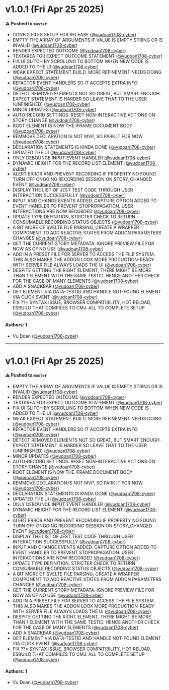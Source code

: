 # v1.0.1 (Fri Apr 25 2025)

#### ⚠️ Pushed to `master`

- CONFIG FILES SETUP FOR RELEASE ([@vudoan1708-cyber](https://github.com/vudoan1708-cyber))
- EMPTY THE ARRAY OF ARGUMENTS IF VALUE IS EMPTY STRING OR IS INVALID ([@vudoan1708-cyber](https://github.com/vudoan1708-cyber))
- RENDER EXPECTED OUTCOME ([@vudoan1708-cyber](https://github.com/vudoan1708-cyber))
- TEXTAREA FOR EXPECT OUTCOME STATEMENT ([@vudoan1708-cyber](https://github.com/vudoan1708-cyber))
- FIX UI GLITCH BY SCROLLING TO BOTTOM WHEN NEW CODE IS ADDED TO THE UI ([@vudoan1708-cyber](https://github.com/vudoan1708-cyber))
- WEAK EXPECT STATEMENT BUILD. MORE REFINEMENT NEEDS DOING ([@vudoan1708-cyber](https://github.com/vudoan1708-cyber))
- REFACTOR EVENT HANDLERS SO IT ACCEPTS EXTRA INFO ([@vudoan1708-cyber](https://github.com/vudoan1708-cyber))
- DETECT REMOVED ELEMENTS NOT SO GREAT, BUT SMART ENOUGH. EXPECT STATEMENT IS HARDER SO LEAVE THAT TO THE USER (UNFINISHED) ([@vudoan1708-cyber](https://github.com/vudoan1708-cyber))
- MINOR UPDATES ([@vudoan1708-cyber](https://github.com/vudoan1708-cyber))
- AUTO-RECORD SETTINGS. RESET NON-INTERACTIVE ACTIONS ON STORY CHANGE ([@vudoan1708-cyber](https://github.com/vudoan1708-cyber))
- ROOT ELEMENT IS NOW THE IFRAME DOCUMENT BODY ([@vudoan1708-cyber](https://github.com/vudoan1708-cyber))
- REMMOVE DECLARATION IS NOT MVP, SO PARK IT FOR NOW ([@vudoan1708-cyber](https://github.com/vudoan1708-cyber))
- DECLARATION STATEMENTS IS KINDA DONE ([@vudoan1708-cyber](https://github.com/vudoan1708-cyber))
- UPDATED THE UI ([@vudoan1708-cyber](https://github.com/vudoan1708-cyber))
- ONLY DEBOUNCE INPUT EVENT HANDLER ([@vudoan1708-cyber](https://github.com/vudoan1708-cyber))
- DYNAMIC HEIGHT FOR THE RECORD LIST ELEMENT ([@vudoan1708-cyber](https://github.com/vudoan1708-cyber))
- ALERT ERROR AND PREVENT RECORDING IF PROPERTY NO FOUND. TURN OFF ONGOING RECORDING SESSION ON STORY_CHANGED EVENT ([@vudoan1708-cyber](https://github.com/vudoan1708-cyber))
- DISPLAY THE LIST OF JEST TEST CODE THROUGH USER INTERACTION SUCCESSFULLY ([@vudoan1708-cyber](https://github.com/vudoan1708-cyber))
- INPUT AND CHANGE EVENTS ADDED. CAPTURE OPTION ADDED TO EVENT HANDLER TO PREVENT STOPROPAGATION. USER INTERACTIONS ARE NOW RECORDED ([@vudoan1708-cyber](https://github.com/vudoan1708-cyber))
- UPDATE TYPE DEFINITION, STRICTER CHECK TO RETURN CONSUMABLE RECORDING STATUS OBJECTS ([@vudoan1708-cyber](https://github.com/vudoan1708-cyber))
- A BIT MORE OF SVELTE FILE PARSING, CREATE A WRAPPER COMPONENT TO ADD REACTIVE STATES FROM ADDON PARAMETERS CHANGES ([@vudoan1708-cyber](https://github.com/vudoan1708-cyber))
- GET THE CURRENT STORY METADATA. IGNORE PREVIEW FILE FOR NOW AS OF NO USE ([@vudoan1708-cyber](https://github.com/vudoan1708-cyber))
- ADD IN A PRESET FILE FOR SERVER TO ACCESS THE FILE SYSTEM. THIS ALSO MAKES THE ADDON LOOK MORE PRODUCTION-READY WITH SERVER FILE ALWAYS LOADS THE UI ([@vudoan1708-cyber](https://github.com/vudoan1708-cyber))
- DESPITE GETTING THE RIGHT ELEMENT, THERE MIGHT BE MORE THAN 1 ELEMENT WITH THE SAME TESTID. HENCE ANOTHER CHECK FOR THE CASE OF MANY ELEMENTS ([@vudoan1708-cyber](https://github.com/vudoan1708-cyber))
- ADD A SNACKBAR ([@vudoan1708-cyber](https://github.com/vudoan1708-cyber))
- GET ELEMENT VIA DATA-TESTID AND HANDLE NOT-FOUND ELEMENT VIA CLICK EVENT ([@vudoan1708-cyber](https://github.com/vudoan1708-cyber))
- FIX ??= SYNTAX ISSUE, BROWSER COMPATIBILITY, HOT RELOAD, ESBUILD THAT COMPILES TO CMJ. ALL TO COMPLETE SETUP ([@vudoan1708-cyber](https://github.com/vudoan1708-cyber))

#### Authors: 1

- Vu Doan ([@vudoan1708-cyber](https://github.com/vudoan1708-cyber))

---

# v1.0.1 (Fri Apr 25 2025)

#### ⚠️ Pushed to `master`

- EMPTY THE ARRAY OF ARGUMENTS IF VALUE IS EMPTY STRING OR IS INVALID ([@vudoan1708-cyber](https://github.com/vudoan1708-cyber))
- RENDER EXPECTED OUTCOME ([@vudoan1708-cyber](https://github.com/vudoan1708-cyber))
- TEXTAREA FOR EXPECT OUTCOME STATEMENT ([@vudoan1708-cyber](https://github.com/vudoan1708-cyber))
- FIX UI GLITCH BY SCROLLING TO BOTTOM WHEN NEW CODE IS ADDED TO THE UI ([@vudoan1708-cyber](https://github.com/vudoan1708-cyber))
- WEAK EXPECT STATEMENT BUILD. MORE REFINEMENT NEEDS DOING ([@vudoan1708-cyber](https://github.com/vudoan1708-cyber))
- REFACTOR EVENT HANDLERS SO IT ACCEPTS EXTRA INFO ([@vudoan1708-cyber](https://github.com/vudoan1708-cyber))
- DETECT REMOVED ELEMENTS NOT SO GREAT, BUT SMART ENOUGH. EXPECT STATEMENT IS HARDER SO LEAVE THAT TO THE USER (UNFINISHED) ([@vudoan1708-cyber](https://github.com/vudoan1708-cyber))
- MINOR UPDATES ([@vudoan1708-cyber](https://github.com/vudoan1708-cyber))
- AUTO-RECORD SETTINGS. RESET NON-INTERACTIVE ACTIONS ON STORY CHANGE ([@vudoan1708-cyber](https://github.com/vudoan1708-cyber))
- ROOT ELEMENT IS NOW THE IFRAME DOCUMENT BODY ([@vudoan1708-cyber](https://github.com/vudoan1708-cyber))
- REMMOVE DECLARATION IS NOT MVP, SO PARK IT FOR NOW ([@vudoan1708-cyber](https://github.com/vudoan1708-cyber))
- DECLARATION STATEMENTS IS KINDA DONE ([@vudoan1708-cyber](https://github.com/vudoan1708-cyber))
- UPDATED THE UI ([@vudoan1708-cyber](https://github.com/vudoan1708-cyber))
- ONLY DEBOUNCE INPUT EVENT HANDLER ([@vudoan1708-cyber](https://github.com/vudoan1708-cyber))
- DYNAMIC HEIGHT FOR THE RECORD LIST ELEMENT ([@vudoan1708-cyber](https://github.com/vudoan1708-cyber))
- ALERT ERROR AND PREVENT RECORDING IF PROPERTY NO FOUND. TURN OFF ONGOING RECORDING SESSION ON STORY_CHANGED EVENT ([@vudoan1708-cyber](https://github.com/vudoan1708-cyber))
- DISPLAY THE LIST OF JEST TEST CODE THROUGH USER INTERACTION SUCCESSFULLY ([@vudoan1708-cyber](https://github.com/vudoan1708-cyber))
- INPUT AND CHANGE EVENTS ADDED. CAPTURE OPTION ADDED TO EVENT HANDLER TO PREVENT STOPROPAGATION. USER INTERACTIONS ARE NOW RECORDED ([@vudoan1708-cyber](https://github.com/vudoan1708-cyber))
- UPDATE TYPE DEFINITION, STRICTER CHECK TO RETURN CONSUMABLE RECORDING STATUS OBJECTS ([@vudoan1708-cyber](https://github.com/vudoan1708-cyber))
- A BIT MORE OF SVELTE FILE PARSING, CREATE A WRAPPER COMPONENT TO ADD REACTIVE STATES FROM ADDON PARAMETERS CHANGES ([@vudoan1708-cyber](https://github.com/vudoan1708-cyber))
- GET THE CURRENT STORY METADATA. IGNORE PREVIEW FILE FOR NOW AS OF NO USE ([@vudoan1708-cyber](https://github.com/vudoan1708-cyber))
- ADD IN A PRESET FILE FOR SERVER TO ACCESS THE FILE SYSTEM. THIS ALSO MAKES THE ADDON LOOK MORE PRODUCTION-READY WITH SERVER FILE ALWAYS LOADS THE UI ([@vudoan1708-cyber](https://github.com/vudoan1708-cyber))
- DESPITE GETTING THE RIGHT ELEMENT, THERE MIGHT BE MORE THAN 1 ELEMENT WITH THE SAME TESTID. HENCE ANOTHER CHECK FOR THE CASE OF MANY ELEMENTS ([@vudoan1708-cyber](https://github.com/vudoan1708-cyber))
- ADD A SNACKBAR ([@vudoan1708-cyber](https://github.com/vudoan1708-cyber))
- GET ELEMENT VIA DATA-TESTID AND HANDLE NOT-FOUND ELEMENT VIA CLICK EVENT ([@vudoan1708-cyber](https://github.com/vudoan1708-cyber))
- FIX ??= SYNTAX ISSUE, BROWSER COMPATIBILITY, HOT RELOAD, ESBUILD THAT COMPILES TO CMJ. ALL TO COMPLETE SETUP ([@vudoan1708-cyber](https://github.com/vudoan1708-cyber))

#### Authors: 1

- Vu Doan ([@vudoan1708-cyber](https://github.com/vudoan1708-cyber))
